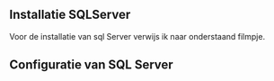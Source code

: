 ## Installatie SQLServer

Voor de installatie van sql Server verwijs ik naar onderstaand filmpje.

## Configuratie van SQL Server
